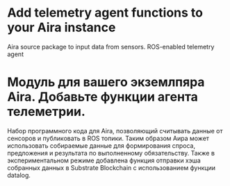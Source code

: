# Add telemetry agent functions to your Aira instance  
Aira source package to input data from sensors. ROS-enabled telemetry agent

# Модуль для вашего экземлпяра Aira. Добавьте функции агента телеметрии.
Набор программного кода для Aira, позволяющий считывать данные от сенсоров и публиковать в ROS топики. Таким образом Аира может использовать собираемые данные для формирования спроса, предложения и результата по выполненному обязательству. Также в экспериментальном режиме добавлена функция отправки хэша собранных данных в Substrate Blockchain с использованием функции datalog.  
